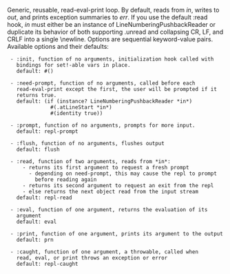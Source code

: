 Generic, reusable, read-eval-print loop. By default, reads from *in*,
  writes to *out*, and prints exception summaries to *err*. If you use the
  default :read hook, *in* must either be an instance of
  LineNumberingPushbackReader or duplicate its behavior of both supporting
  .unread and collapsing CR, LF, and CRLF into a single \newline. Options
  are sequential keyword-value pairs. Available options and their defaults:

     - :init, function of no arguments, initialization hook called with
       bindings for set!-able vars in place.
       default: #()

     - :need-prompt, function of no arguments, called before each
       read-eval-print except the first, the user will be prompted if it
       returns true.
       default: (if (instance? LineNumberingPushbackReader *in*)
                  #(.atLineStart *in*)
                  #(identity true))

     - :prompt, function of no arguments, prompts for more input.
       default: repl-prompt

     - :flush, function of no arguments, flushes output
       default: flush

     - :read, function of two arguments, reads from *in*:
         - returns its first argument to request a fresh prompt
           - depending on need-prompt, this may cause the repl to prompt
             before reading again
         - returns its second argument to request an exit from the repl
         - else returns the next object read from the input stream
       default: repl-read

     - :eval, function of one argument, returns the evaluation of its
       argument
       default: eval

     - :print, function of one argument, prints its argument to the output
       default: prn

     - :caught, function of one argument, a throwable, called when
       read, eval, or print throws an exception or error
       default: repl-caught